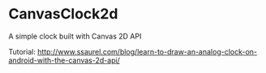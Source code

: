 # CanvasClock2d
A simple clock built with Canvas 2D API

Tutorial: http://www.ssaurel.com/blog/learn-to-draw-an-analog-clock-on-android-with-the-canvas-2d-api/
